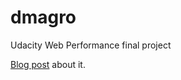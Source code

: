 dmagro
======

Udacity Web Performance final project

[Blog post](http://blog.udacity.com/2014/07/awesome-student-projects-from-web.html) about it.
